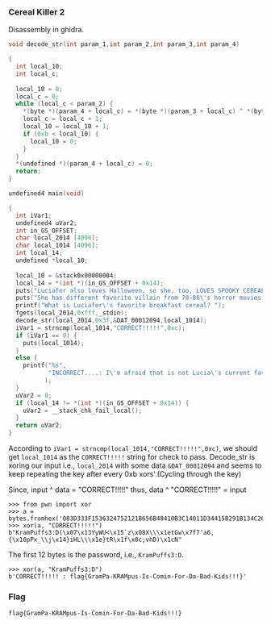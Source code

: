### Cereal Killer 2

Disassembly in ghidra.

```C
void decode_str(int param_1,int param_2,int param_3,int param_4)

{
  int local_10;
  int local_c;
  
  local_10 = 0;
  local_c = 0;
  while (local_c < param_2) {
    *(byte *)(param_4 + local_c) = *(byte *)(param_3 + local_c) ^ *(byte *)(param_1 + local_10);
    local_c = local_c + 1;
    local_10 = local_10 + 1;
    if (0xb < local_10) {
      local_10 = 0;
    }
  }
  *(undefined *)(param_4 + local_c) = 0;
  return;
}

undefined4 main(void)

{
  int iVar1;
  undefined4 uVar2;
  int in_GS_OFFSET;
  char local_2014 [4096];
  char local_1014 [4096];
  int local_14;
  undefined *local_10;
  
  local_10 = &stack0x00000004;
  local_14 = *(int *)(in_GS_OFFSET + 0x14);
  puts("Luciafer also loves Halloween, so she, too, LOVES SPOOKY CEREALS!");
  puts("She has different favorite villain from 70-80\'s horror movies.");
  printf("What is Luciafer\'s favorite breakfast cereal? ");
  fgets(local_2014,0xfff,_stdin);
  decode_str(local_2014,0x3f,&DAT_00012094,local_1014);
  iVar1 = strncmp(local_1014,"CORRECT!!!!!",0xc);
  if (iVar1 == 0) {
    puts(local_1014);
  }
  else {
    printf("%s",
           "INCORRECT....: I\'m afraid that is not Lucia\'s current favorite monster cereal.  She is  kind of capricious, you know, so it changes often.\n"
          );
  }
  uVar2 = 0;
  if (local_14 != *(int *)(in_GS_OFFSET + 0x14)) {
    uVar2 = __stack_chk_fail_local();
  }
  return uVar2;
}
```

According to `iVar1 = strncmp(local_1014,"CORRECT!!!!!",0xc)`, we should get `local_1014` as the `CORRECT!!!!!` string for check to pass.
Decode_str is xoring our input i.e., `local_2014` with some data `&DAT_00012094` and seems to keep repeating the key after every 0xb xors'.(Cycling through the key)

Since,
input ^ data = "CORRECT!!!!!"
thus,
data ^ "CORRECT!!!!!" = input

```python3
>>> from pwn import xor
>>> a = bytes.fromhex('083D333F1536324752121B656B48410B3C14011D34415B291B134C2602342B160640170D385F22023D1C084B355C48690F134C2F31114B2D1A5749656A531C')
>>> xor(a, "CORRECT!!!!!")
b"KramPuffs3:D(\x07\x13YyWU<\x15`z\x08X\\\x1etGw\x7f7'a6,{\x10pPx_\\j\x14}iHL\\\x1e}tR\x1f\x0c;vhD)\x1cN"
```
The first 12 bytes is the password, i.e., `KramPuffs3:D`.
```python3
>>> xor(a, "KramPuffs3:D")
b'CORRECT!!!!! : flag{GramPa-KRAMpus-Is-Comin-For-Da-Bad-Kids!!!}'
```

### Flag
`flag{GramPa-KRAMpus-Is-Comin-For-Da-Bad-Kids!!!}`
